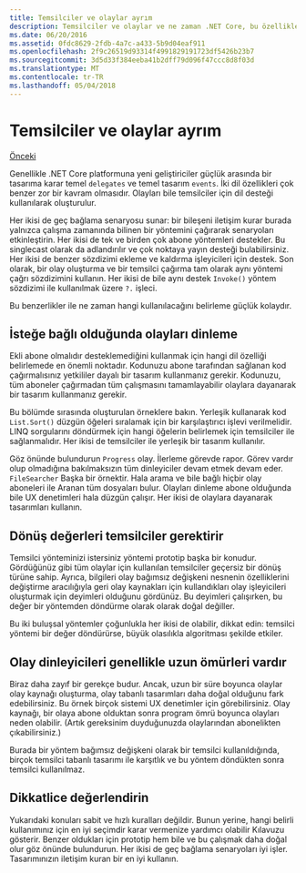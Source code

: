 ```yaml
---
title: Temsilciler ve olaylar ayrım
description: Temsilciler ve olaylar ve ne zaman .NET Core, bu özelliklerin her biri kullanılacağı arasındaki fark hakkında bilgi edinin.
ms.date: 06/20/2016
ms.assetid: 0fdc8629-2fdb-4a7c-a433-5b9d04eaf911
ms.openlocfilehash: 2f9c26519d93314f4991829191723df5426b23b7
ms.sourcegitcommit: 3d5d33f384eeba41b2dff79d096f47ccc8d8f03d
ms.translationtype: MT
ms.contentlocale: tr-TR
ms.lasthandoff: 05/04/2018
---
```

# <a name="distinguishing-delegates-and-events"></a>Temsilciler ve olaylar ayrım

[Önceki](modern-events.md)

Genellikle .NET Core platformuna yeni geliştiriciler güçlük arasında bir tasarıma karar temel `delegates` ve temel tasarım `events`. İki dil özellikleri çok benzer zor bir kavram olmasıdır. Olayları bile temsilciler için dil desteği kullanılarak oluşturulur. 

Her ikisi de geç bağlama senaryosu sunar: bir bileşeni iletişim kurar burada yalnızca çalışma zamanında bilinen bir yöntemini çağırarak senaryoları etkinleştirin. Her ikisi de tek ve birden çok abone yöntemleri destekler. Bu singlecast olarak da adlandırılır ve çok noktaya yayın desteği bulabilirsiniz. Her ikisi de benzer sözdizimi ekleme ve kaldırma işleyicileri için destek. Son olarak, bir olay oluşturma ve bir temsilci çağırma tam olarak aynı yöntemi çağrı sözdizimini kullanın. Her ikisi de bile aynı destek `Invoke()` yöntem sözdizimi ile kullanılmak üzere `?.` işleci.

Bu benzerlikler ile ne zaman hangi kullanılacağını belirleme güçlük kolaydır.

## <a name="listening-to-events-is-optional"></a>İsteğe bağlı olduğunda olayları dinleme

Ekli abone olmalıdır desteklemediğini kullanmak için hangi dil özelliği belirlemede en önemli noktadır. Kodunuzu abone tarafından sağlanan kod çağırmalısınız yetkililer dayalı bir tasarım kullanmanız gerekir. Kodunuzu, tüm aboneler çağırmadan tüm çalışmasını tamamlayabilir olaylara dayanarak bir tasarım kullanmanız gerekir. 

Bu bölümde sırasında oluşturulan örneklere bakın. Yerleşik kullanarak kod `List.Sort()` düzgün öğeleri sıralamak için bir karşılaştırıcı işlevi verilmelidir. LINQ sorgularını döndürmek için hangi öğelerin belirlemek için temsilciler ile sağlanmalıdır. Her ikisi de temsilciler ile yerleşik bir tasarım kullanılır.

Göz önünde bulundurun `Progress` olay. İlerleme görevde rapor.
Görev vardır olup olmadığına bakılmaksızın tüm dinleyiciler devam etmek devam eder.
`FileSearcher` Başka bir örnektir. Hala arama ve bile bağlı hiçbir olay aboneleri ile Aranan tüm dosyaları bulur.
Olayları dinleme abone olduğunda bile UX denetimleri hala düzgün çalışır. Her ikisi de olaylara dayanarak tasarımları kullanın.

## <a name="return-values-require-delegates"></a>Dönüş değerleri temsilciler gerektirir

Temsilci yönteminizi istersiniz yöntemi prototip başka bir konudur. Gördüğünüz gibi tüm olaylar için kullanılan temsilciler geçersiz bir dönüş türüne sahip. Ayrıca, bilgileri olay bağımsız değişkeni nesnenin özelliklerini değiştirme aracılığıyla geri olay kaynakları için kullandıkları olay işleyicileri oluşturmak için deyimleri olduğunu gördünüz. Bu deyimleri çalışırken, bu değer bir yöntemden döndürme olarak olarak doğal değiller.

Bu iki buluşsal yöntemler çoğunlukla her ikisi de olabilir, dikkat edin: temsilci yöntemi bir değer döndürürse, büyük olasılıkla algoritması şekilde etkiler.

## <a name="event-listeners-often-have-longer-lifetimes"></a>Olay dinleyicileri genellikle uzun ömürleri vardır 

Biraz daha zayıf bir gerekçe budur. Ancak, uzun bir süre boyunca olaylar olay kaynağı oluşturma, olay tabanlı tasarımları daha doğal olduğunu fark edebilirsiniz. Bu örnek birçok sistemi UX denetimler için görebilirsiniz. Olay kaynağı, bir olaya abone olduktan sonra program ömrü boyunca olayları neden olabilir.
(Artık gereksinim duyduğunuzda olaylarından abonelikten çıkabilirsiniz.)

Burada bir yöntem bağımsız değişkeni olarak bir temsilci kullanıldığında, birçok temsilci tabanlı tasarımı ile karşıtlık ve bu yöntem döndükten sonra temsilci kullanılmaz.

## <a name="evaluate-carefully"></a>Dikkatlice değerlendirin

Yukarıdaki konuları sabit ve hızlı kuralları değildir. Bunun yerine, hangi belirli kullanımınız için en iyi seçimdir karar vermenize yardımcı olabilir Kılavuzu gösterir. Benzer oldukları için prototip hem bile ve bu çalışmak daha doğal olur göz önünde bulundurun. Her ikisi de geç bağlama senaryoları iyi işler. Tasarımınızın iletişim kuran bir en iyi kullanın.
